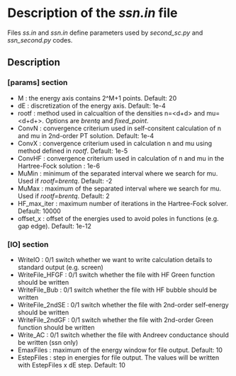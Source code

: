 Description of the *ssn.in* file
================================

Files *ss.in* and *ssn.in* define parameters used by *second_sc.py* and *ssn_second.py* codes.  
  
## Description

### [params] section
  
- M : the energy axis contains 2^M+1 points. Default: 20  
- dE : discretization of the energy axis. Default: 1e-4  
- rootf : method used in calcualtion of the densities n=\<d\+d\> and mu=\<d\+d\+\>. Options are *brentq* and *fixed_point*.  
- ConvN : convergence criterium used in self-consitent calculation of n and mu in 2nd-order PT solution. Default: 1e-4  
- ConvX : convergence criterium used in calculation n and mu using method defined in *rootf*. Default: 1e-5  
- ConvHF : convergence criterium used in calculation of n and mu in the Hartree-Fock solution          :  1e-6  
- MuMin : minimum of the separated interval where we search for mu. Used if *rootf=brentq*. Default: -2  
- MuMax : maximum of the separated interval where we search for mu. Used if *rootf=brentq*. Default:  2  
- HF_max_iter : maximum number of iterations in the Hartree-Fock solver. Default: 10000  
- offset_x : offset of the energies used to avoid poles in functions (e.g. gap edge). Default: 1e-12  

### [IO] section
  
- WriteIO          :  0/1 switch whether we want to write calculation details to standard output (e.g. screen)  
- WriteFile_HFGF   :  0/1 switch whether the file with HF Green function should be written  
- WriteFile_Bub    :  0/1 switch whether the file with HF bubble should be written  
- WriteFile_2ndSE  :  0/1 switch whether the file with 2nd-order self-energy should be written  
- WriteFile_2ndGF  :  0/1 switch whether the file with 2nd-order Green function should be written  
- Write_AC         :  0/1 switch whether the file with Andreev conductance should be written (ssn only)  
- EmaxFiles : maximum of the energy window for file output. Default: 10  
- EstepFiles : step in energies for file output. The values will be written with EstepFiles x dE step. Default: 10  

